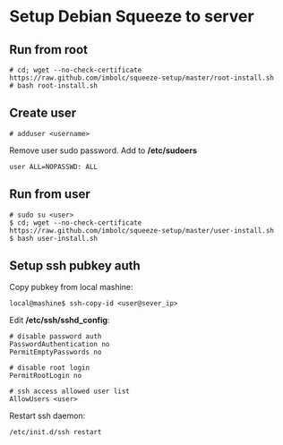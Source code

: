 Setup Debian Squeeze to server
==============================

Run from root
-------------
    # cd; wget --no-check-certificate https://raw.github.com/imbolc/squeeze-setup/master/root-install.sh
    # bash root-install.sh

Create user
-----------
    # adduser <username>
    
Remove user sudo password. Add to **/etc/sudoers**

    user ALL=NOPASSWD: ALL


Run from user
-------------
    # sudo su <user>
    $ cd; wget --no-check-certificate https://raw.github.com/imbolc/squeeze-setup/master/user-install.sh
    $ bash user-install.sh


Setup ssh pubkey auth
---------------------
Copy pubkey from local mashine:

    local@mashine$ ssh-copy-id <user@sever_ip>


Edit **/etc/ssh/sshd_config**:

    # disable password auth
    PasswordAuthentication no
    PermitEmptyPasswords no

    # disable root login
    PermitRootLogin no

    # ssh access allowed user list
    AllowUsers <user>

Restart ssh daemon: 

    /etc/init.d/ssh restart

